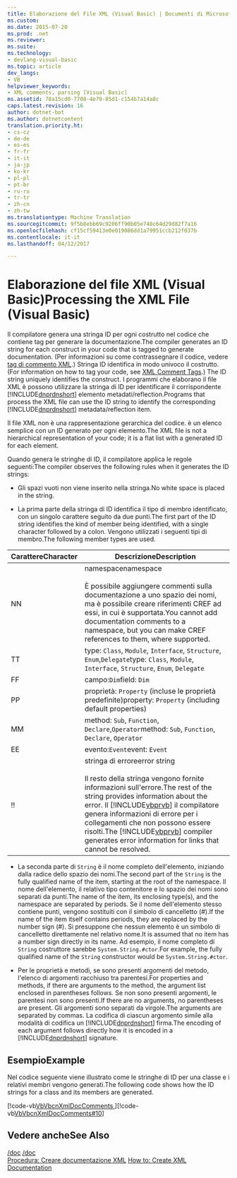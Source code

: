 ```yaml
---
title: Elaborazione del File XML (Visual Basic) | Documenti di Microsoft
ms.custom: 
ms.date: 2015-07-20
ms.prod: .net
ms.reviewer: 
ms.suite: 
ms.technology:
- devlang-visual-basic
ms.topic: article
dev_langs:
- VB
helpviewer_keywords:
- XML comments, parsing [Visual Basic]
ms.assetid: 78a15cd0-7708-4e79-85d1-c154b7a14a8c
caps.latest.revision: 16
author: dotnet-bot
ms.author: dotnetcontent
translation.priority.ht:
- cs-cz
- de-de
- es-es
- fr-fr
- it-it
- ja-jp
- ko-kr
- pl-pl
- pt-br
- ru-ru
- tr-tr
- zh-cn
- zh-tw
ms.translationtype: Machine Translation
ms.sourcegitcommit: 9f5b8ebb69c9206ff90b05e748c64d29d82f7a16
ms.openlocfilehash: cf15cf59413e0e019086dd1a79951ccb212f037b
ms.contentlocale: it-it
ms.lasthandoff: 04/12/2017

---
```

# <a name="processing-the-xml-file-visual-basic"></a><span data-ttu-id="ca9b1-102">Elaborazione del file XML (Visual Basic)</span><span class="sxs-lookup"><span data-stu-id="ca9b1-102">Processing the XML File (Visual Basic)</span></span>
<span data-ttu-id="ca9b1-103">Il compilatore genera una stringa ID per ogni costrutto nel codice che contiene tag per generare la documentazione.</span><span class="sxs-lookup"><span data-stu-id="ca9b1-103">The compiler generates an ID string for each construct in your code that is tagged to generate documentation.</span></span> <span data-ttu-id="ca9b1-104">(Per informazioni su come contrassegnare il codice, vedere [tag di commento XML](../../../visual-basic/language-reference/xmldoc/recommended-xml-tags-for-documentation-comments.md).) Stringa ID identifica in modo univoco il costrutto.</span><span class="sxs-lookup"><span data-stu-id="ca9b1-104">(For information on how to tag your code, see [XML Comment Tags](../../../visual-basic/language-reference/xmldoc/recommended-xml-tags-for-documentation-comments.md).) The ID string uniquely identifies the construct.</span></span> <span data-ttu-id="ca9b1-105">I programmi che elaborano il file XML è possono utilizzare la stringa di ID per identificare il corrispondente [!INCLUDE[dnprdnshort](../../../csharp/getting-started/includes/dnprdnshort_md.md)] elemento metadati/reflection.</span><span class="sxs-lookup"><span data-stu-id="ca9b1-105">Programs that process the XML file can use the ID string to identify the corresponding [!INCLUDE[dnprdnshort](../../../csharp/getting-started/includes/dnprdnshort_md.md)] metadata/reflection item.</span></span>  
  
 <span data-ttu-id="ca9b1-106">Il file XML non è una rappresentazione gerarchica del codice. è un elenco semplice con un ID generato per ogni elemento.</span><span class="sxs-lookup"><span data-stu-id="ca9b1-106">The XML file is not a hierarchical representation of your code; it is a flat list with a generated ID for each element.</span></span>  
  
 <span data-ttu-id="ca9b1-107">Quando genera le stringhe di ID, il compilatore applica le regole seguenti:</span><span class="sxs-lookup"><span data-stu-id="ca9b1-107">The compiler observes the following rules when it generates the ID strings:</span></span>  
  
-   <span data-ttu-id="ca9b1-108">Gli spazi vuoti non viene inserito nella stringa.</span><span class="sxs-lookup"><span data-stu-id="ca9b1-108">No white space is placed in the string.</span></span>  
  
-   <span data-ttu-id="ca9b1-109">La prima parte della stringa di ID identifica il tipo di membro identificato, con un singolo carattere seguito da due punti.</span><span class="sxs-lookup"><span data-stu-id="ca9b1-109">The first part of the ID string identifies the kind of member being identified, with a single character followed by a colon.</span></span> <span data-ttu-id="ca9b1-110">Vengono utilizzati i seguenti tipi di membro.</span><span class="sxs-lookup"><span data-stu-id="ca9b1-110">The following member types are used.</span></span>  
  
|<span data-ttu-id="ca9b1-111">Carattere</span><span class="sxs-lookup"><span data-stu-id="ca9b1-111">Character</span></span>|<span data-ttu-id="ca9b1-112">Descrizione</span><span class="sxs-lookup"><span data-stu-id="ca9b1-112">Description</span></span>|  
|---|---|  
|<span data-ttu-id="ca9b1-113">N</span><span class="sxs-lookup"><span data-stu-id="ca9b1-113">N</span></span>|<span data-ttu-id="ca9b1-114">namespace</span><span class="sxs-lookup"><span data-stu-id="ca9b1-114">namespace</span></span><br /><br /> <span data-ttu-id="ca9b1-115">È possibile aggiungere commenti sulla documentazione a uno spazio dei nomi, ma è possibile creare riferimenti CREF ad essi, in cui è supportata.</span><span class="sxs-lookup"><span data-stu-id="ca9b1-115">You cannot add documentation comments to a namespace, but you can make CREF references to them, where supported.</span></span>|  
|<span data-ttu-id="ca9b1-116">T</span><span class="sxs-lookup"><span data-stu-id="ca9b1-116">T</span></span>|<span data-ttu-id="ca9b1-117">type: `Class`, `Module`, `Interface`, `Structure`, `Enum`,`Delegate`</span><span class="sxs-lookup"><span data-stu-id="ca9b1-117">type: `Class`, `Module`, `Interface`, `Structure`, `Enum`, `Delegate`</span></span>|  
|<span data-ttu-id="ca9b1-118">F</span><span class="sxs-lookup"><span data-stu-id="ca9b1-118">F</span></span>|<span data-ttu-id="ca9b1-119">campo:`Dim`</span><span class="sxs-lookup"><span data-stu-id="ca9b1-119">field: `Dim`</span></span>|  
|<span data-ttu-id="ca9b1-120">P</span><span class="sxs-lookup"><span data-stu-id="ca9b1-120">P</span></span>|<span data-ttu-id="ca9b1-121">proprietà: `Property` (incluse le proprietà predefinite)</span><span class="sxs-lookup"><span data-stu-id="ca9b1-121">property: `Property` (including default properties)</span></span>|  
|<span data-ttu-id="ca9b1-122">M</span><span class="sxs-lookup"><span data-stu-id="ca9b1-122">M</span></span>|<span data-ttu-id="ca9b1-123">method: `Sub`, `Function`, `Declare`,`Operator`</span><span class="sxs-lookup"><span data-stu-id="ca9b1-123">method: `Sub`, `Function`, `Declare`, `Operator`</span></span>|  
|<span data-ttu-id="ca9b1-124">E</span><span class="sxs-lookup"><span data-stu-id="ca9b1-124">E</span></span>|<span data-ttu-id="ca9b1-125">evento:`Event`</span><span class="sxs-lookup"><span data-stu-id="ca9b1-125">event: `Event`</span></span>|  
|<span data-ttu-id="ca9b1-126">!</span><span class="sxs-lookup"><span data-stu-id="ca9b1-126">!</span></span>|<span data-ttu-id="ca9b1-127">stringa di errore</span><span class="sxs-lookup"><span data-stu-id="ca9b1-127">error string</span></span><br /><br /> <span data-ttu-id="ca9b1-128">Il resto della stringa vengono fornite informazioni sull'errore.</span><span class="sxs-lookup"><span data-stu-id="ca9b1-128">The rest of the string provides information about the error.</span></span> <span data-ttu-id="ca9b1-129">Il [!INCLUDE[vbprvb](../../../csharp/programming-guide/concepts/linq/includes/vbprvb_md.md)] il compilatore genera informazioni di errore per i collegamenti che non possono essere risolti.</span><span class="sxs-lookup"><span data-stu-id="ca9b1-129">The [!INCLUDE[vbprvb](../../../csharp/programming-guide/concepts/linq/includes/vbprvb_md.md)] compiler generates error information for links that cannot be resolved.</span></span>|  
  
-   <span data-ttu-id="ca9b1-130">La seconda parte di `String` è il nome completo dell'elemento, iniziando dalla radice dello spazio dei nomi.</span><span class="sxs-lookup"><span data-stu-id="ca9b1-130">The second part of the `String` is the fully qualified name of the item, starting at the root of the namespace.</span></span> <span data-ttu-id="ca9b1-131">Il nome dell'elemento, il relativo tipo contenitore e lo spazio dei nomi sono separati da punti.</span><span class="sxs-lookup"><span data-stu-id="ca9b1-131">The name of the item, its enclosing type(s), and the namespace are separated by periods.</span></span> <span data-ttu-id="ca9b1-132">Se il nome dell'elemento stesso contiene punti, vengono sostituiti con il simbolo di cancelletto (#).</span><span class="sxs-lookup"><span data-stu-id="ca9b1-132">If the name of the item itself contains periods, they are replaced by the number sign (#).</span></span> <span data-ttu-id="ca9b1-133">Si presuppone che nessun elemento è un simbolo di cancelletto direttamente nel relativo nome.</span><span class="sxs-lookup"><span data-stu-id="ca9b1-133">It is assumed that no item has a number sign directly in its name.</span></span> <span data-ttu-id="ca9b1-134">Ad esempio, il nome completo di `String` costruttore sarebbe `System.String.#ctor`.</span><span class="sxs-lookup"><span data-stu-id="ca9b1-134">For example, the fully qualified name of the `String` constructor would be `System.String.#ctor`.</span></span>  
  
-   <span data-ttu-id="ca9b1-135">Per le proprietà e metodi, se sono presenti argomenti del metodo, l'elenco di argomenti racchiuso tra parentesi.</span><span class="sxs-lookup"><span data-stu-id="ca9b1-135">For properties and methods, if there are arguments to the method, the argument list enclosed in parentheses follows.</span></span> <span data-ttu-id="ca9b1-136">Se non sono presenti argomenti, le parentesi non sono presenti.</span><span class="sxs-lookup"><span data-stu-id="ca9b1-136">If there are no arguments, no parentheses are present.</span></span> <span data-ttu-id="ca9b1-137">Gli argomenti sono separati da virgole.</span><span class="sxs-lookup"><span data-stu-id="ca9b1-137">The arguments are separated by commas.</span></span> <span data-ttu-id="ca9b1-138">La codifica di ciascun argomento simile alla modalità di codifica un [!INCLUDE[dnprdnshort](../../../csharp/getting-started/includes/dnprdnshort_md.md)] firma.</span><span class="sxs-lookup"><span data-stu-id="ca9b1-138">The encoding of each argument follows directly how it is encoded in a [!INCLUDE[dnprdnshort](../../../csharp/getting-started/includes/dnprdnshort_md.md)] signature.</span></span>  
  
## <a name="example"></a><span data-ttu-id="ca9b1-139">Esempio</span><span class="sxs-lookup"><span data-stu-id="ca9b1-139">Example</span></span>  
 <span data-ttu-id="ca9b1-140">Nel codice seguente viene illustrato come le stringhe di ID per una classe e i relativi membri vengono generati.</span><span class="sxs-lookup"><span data-stu-id="ca9b1-140">The following code shows how the ID strings for a class and its members are generated.</span></span>  
  
 <span data-ttu-id="ca9b1-141">[!code-vb[VbVbcnXmlDocComments&#10;](../../../visual-basic/language-reference/xmldoc/codesnippet/VisualBasic/processing-the-xml-file_1.vb)]</span><span class="sxs-lookup"><span data-stu-id="ca9b1-141">[!code-vb[VbVbcnXmlDocComments#10](../../../visual-basic/language-reference/xmldoc/codesnippet/VisualBasic/processing-the-xml-file_1.vb)]</span></span>  
  
## <a name="see-also"></a><span data-ttu-id="ca9b1-142">Vedere anche</span><span class="sxs-lookup"><span data-stu-id="ca9b1-142">See Also</span></span>  
 <span data-ttu-id="ca9b1-143">[/doc](../../../visual-basic/reference/command-line-compiler/doc.md) </span><span class="sxs-lookup"><span data-stu-id="ca9b1-143">[/doc](../../../visual-basic/reference/command-line-compiler/doc.md) </span></span>  
<span data-ttu-id="ca9b1-144"> [Procedura: Creare documentazione XML](../../../visual-basic/programming-guide/program-structure/how-to-create-xml-documentation.md)</span><span class="sxs-lookup"><span data-stu-id="ca9b1-144"> [How to: Create XML Documentation](../../../visual-basic/programming-guide/program-structure/how-to-create-xml-documentation.md)</span></span>
